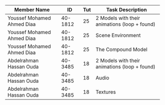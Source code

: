 Member Name | ID | Tut | Task Description
------------ | ------------- | ------------- | -------------
Youssef Mohamed Ahmed Diaa | 40-1812 |25 | 2 Models with their animations (loop + found)
Youssef Mohamed Ahmed Diaa | 40-1812 |25 | Scene Environment
Youssef Mohamed Ahmed Diaa | 40-1812 |25 | The Compound Model
Abdelrahman Hassan Ouda | 40-3485 |18 | 2 Models with their animations (loop + found)
Abdelrahman Hassan Ouda | 40-3485 |18 | Audio
Abdelrahman Hassan Ouda | 40-3485 |18 | Textures
